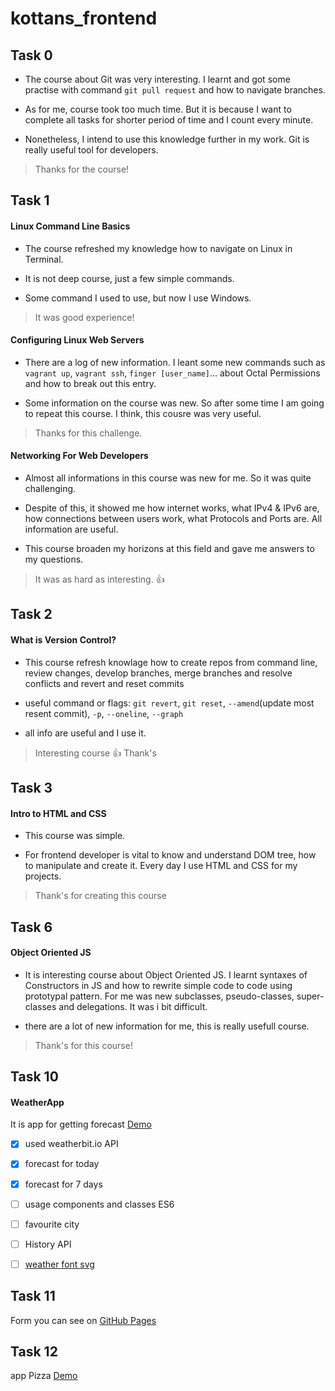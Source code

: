 # kottans_frontend

## Task 0

* The course about Git was very interesting. I learnt and got some practise with command `git pull request` and how to navigate branches.

* As for me, course took too much time. But it is because I want to complete all tasks for shorter period of time and I count every  minute.

* Nonetheless, I intend to use this knowledge further in my work. Git is really useful tool for developers.

> Thanks for the course!


## Task 1

#### Linux Command Line Basics

* The course refreshed my knowledge how to navigate on Linux in Terminal.

* It is not deep course, just a few simple commands.

* Some command I used to use, but now I use Windows.

> It was good experience!

#### Configuring Linux Web Servers

* There are a log of new information. I leant some new commands such as `vagrant up`, `vagrant ssh`, `finger [user_name]`... about Octal Permissions and how to break out this entry.

* Some information on the course was new. So after some time I am going to repeat this course. I think, this cousre was very useful.

> Thanks for this challenge.

#### Networking For Web Developers

* Almost all informations in this course was new for me. So it was quite challenging.

* Despite of this, it showed me how internet works, what IPv4 & IPv6 are, how connections between users work, what Protocols and Ports are. All information are useful.

* This course broaden my horizons at this field and gave me answers to my questions.

> It was as hard as interesting. :thumbsup:

## Task 2

#### What is Version Control?

* This course refresh knowlage how to create repos from command line, review changes, develop branches, merge branches and resolve conflicts and revert and reset commits

* useful command or flags: 
	`git revert`, `git reset`, `--amend`(update most resent commit), `-p`, `--oneline`, `--graph`

* all info are useful and I use it. 

> Interesting course :thumbsup: Thank's 

## Task 3

#### Intro to HTML and CSS

* This course was simple.

* For frontend developer is vital to know and understand DOM tree, how to manipulate and create it. Every day I use HTML and CSS for my projects.

> Thank's for creating this course


## Task 6

#### Object Oriented JS

* It is interesting course about Object Oriented JS. I learnt syntaxes of Constructors in JS and how to rewrite simple code to code using prototypal pattern. For me was new subclasses, pseudo-classes, super-classes and delegations. It was i bit difficult.

* there are a lot of new information for me, this is really usefull course.

>  Thank's for this course!


## Task 10

#### WeatherApp

It is app for getting forecast [Demo](https://victoriiaklubchuk.github.io/kottans_frontend/task_10/dist/)


- [x] used weatherbit.io API
- [x] forecast for today
- [x] forecast for 7 days
- [ ] usage components and classes ES6
- [ ] favourite city
- [ ] History API
- [ ] [weather font svg](http://erikflowers.github.io/weather-icons/)


## Task 11

Form you can see on [GitHub Pages](https://victoriiaklubchuk.github.io/kottans_frontend/task_11/dist/ )


## Task 12

app Pizza  [Demo](https://victoriiaklubchuk.github.io/kottans_frontend/task_12/dist/)